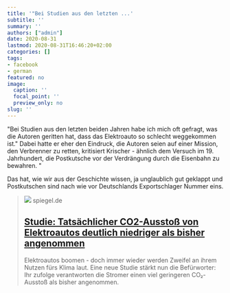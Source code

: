 ```yaml
---
title: '"Bei Studien aus den letzten ...'
subtitle: ''
summary: ''
authors: ["admin"]
date: 2020-08-31
lastmod: 2020-08-31T16:46:20+02:00
categories: []
tags:
- facebook
- german
featured: no
image:
  caption: ''
  focal_point: ''
  preview_only: no
slug: ''
---
```

"Bei Studien aus den letzten beiden Jahren habe ich mich oft gefragt, was die Autoren geritten hat, dass das Elektroauto so schlecht weggekommen ist." Dabei hatte er eher den Eindruck, die Autoren seien auf einer Mission, den Verbrenner zu retten, kritisiert Krischer - ähnlich dem Versuch im 19. Jahrhundert, die Postkutsche vor der Verdrängung durch die Eisenbahn zu bewahren. "

Das hat, wie wir aus der Geschichte wissen, ja unglaublich gut geklappt und Postkutschen sind nach wie vor Deutschlands Exportschlager Nummer eins.
> [![](https://cdn.prod.www.spiegel.de/images/9ddcf228-e7df-4d90-8fbb-9ae22938405f_w1280_r1.77_fpx60.14_fpy55.01.jpg)](https://www.spiegel.de/auto/elektroautos-tatsaechlicher-co2-ausstoss-niedriger-als-bisher-angenommen-a-01907849-ede6-4f24-8c3f-89475aadbe69)
> spiegel.de
> ## [Studie: Tatsächlicher CO2-Ausstoß von Elektroautos deutlich niedriger als bisher angenommen](https://www.spiegel.de/auto/elektroautos-tatsaechlicher-co2-ausstoss-niedriger-als-bisher-angenommen-a-01907849-ede6-4f24-8c3f-89475aadbe69)
>
>Elektroautos boomen - doch immer wieder werden Zweifel an ihrem Nutzen fürs Klima laut. Eine neue Studie stärkt nun die Befürworter: Ihr zufolge verantworten die Stromer einen viel geringeren CO₂-Ausstoß als bisher angenommen.


